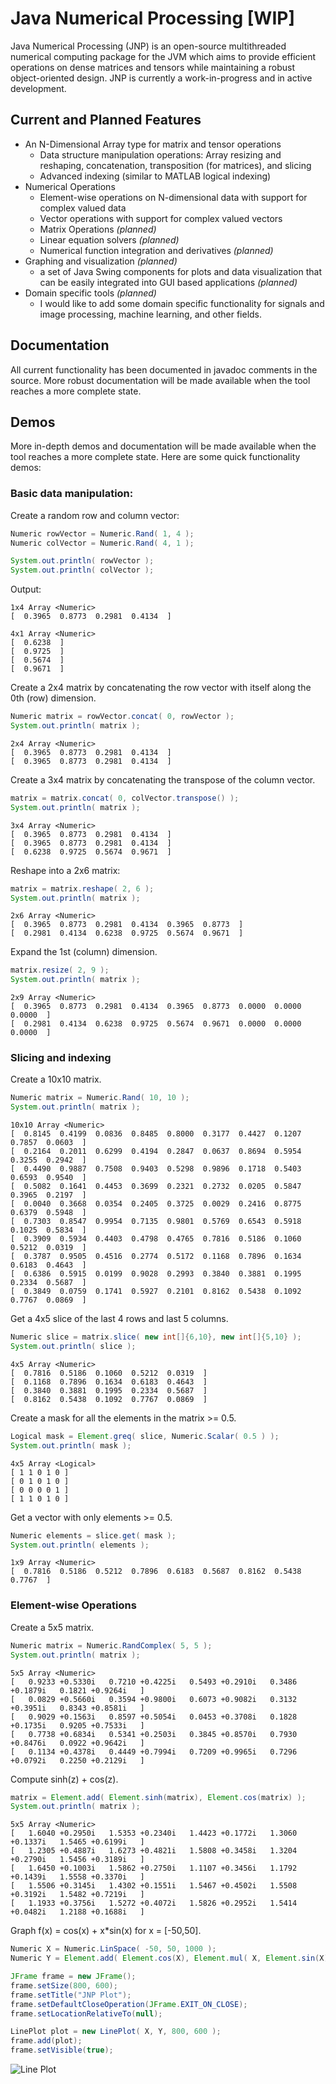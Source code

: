 # Java Numerical Processing [WIP]

Java Numerical Processing (JNP) is an open-source multithreaded numerical computing package for the JVM which aims to provide efficient operations on dense matrices and tensors while maintaining a robust object-oriented design. JNP is currently a work-in-progress and in active development.

## Current and Planned Features

- An N-Dimensional Array type for matrix and tensor operations
    - Data structure manipulation operations: Array resizing and reshaping, concatenation, transposition (for matrices), and slicing
    - Advanced indexing (similar to MATLAB logical indexing)
- Numerical Operations
    - Element-wise operations on N-dimensional data with support for complex valued data
    - Vector operations with support for complex valued vectors
    - Matrix Operations *(planned)*
    - Linear equation solvers *(planned)*
    - Numerical function integration and derivatives *(planned)*
- Graphing and visualization *(planned)*
    - a set of Java Swing components for plots and data visualization that can be easily integrated into GUI based applications *(planned)*
- Domain specific tools *(planned)*
    - I would like to add some domain specific functionality for signals and image processing, machine learning, and other fields.


## Documentation

All current functionality has been documented in javadoc comments in the source. More robust documentation will be made available when the tool reaches a more complete state.

## Demos

More in-depth demos and documentation will be made available when the tool reaches a more complete state. Here are some quick functionality demos:

### Basic data manipulation:
Create a random row and column vector:
```java
Numeric rowVector = Numeric.Rand( 1, 4 );
Numeric colVector = Numeric.Rand( 4, 1 );

System.out.println( rowVector );
System.out.println( colVector );
```
Output:
```
1x4 Array <Numeric>
[  0.3965  0.8773  0.2981  0.4134  ]

4x1 Array <Numeric>
[  0.6238  ]
[  0.9725  ]
[  0.5674  ]
[  0.9671  ]
```

Create a 2x4 matrix by concatenating the row vector with itself along the 0th (row) dimension.
```java
Numeric matrix = rowVector.concat( 0, rowVector );
System.out.println( matrix );
```
```
2x4 Array <Numeric>
[  0.3965  0.8773  0.2981  0.4134  ]
[  0.3965  0.8773  0.2981  0.4134  ]
```

Create a 3x4 matrix by concatenating the transpose of the column vector.
```java
matrix = matrix.concat( 0, colVector.transpose() );
System.out.println( matrix );
```
```
3x4 Array <Numeric>
[  0.3965  0.8773  0.2981  0.4134  ]
[  0.3965  0.8773  0.2981  0.4134  ]
[  0.6238  0.9725  0.5674  0.9671  ]
```

Reshape into a 2x6 matrix:
```java
matrix = matrix.reshape( 2, 6 );
System.out.println( matrix );
```
```
2x6 Array <Numeric>
[  0.3965  0.8773  0.2981  0.4134  0.3965  0.8773  ]
[  0.2981  0.4134  0.6238  0.9725  0.5674  0.9671  ]
```
Expand the 1st (column) dimension.
```java
matrix.resize( 2, 9 );
System.out.println( matrix );
```
```
2x9 Array <Numeric>
[  0.3965  0.8773  0.2981  0.4134  0.3965  0.8773  0.0000  0.0000  0.0000  ]
[  0.2981  0.4134  0.6238  0.9725  0.5674  0.9671  0.0000  0.0000  0.0000  ]
```

### Slicing and indexing

Create a 10x10 matrix.
```java
Numeric matrix = Numeric.Rand( 10, 10 );
System.out.println( matrix );
```
```
10x10 Array <Numeric>
[  0.8145  0.4199  0.0836  0.8485  0.8000  0.3177  0.4427  0.1207  0.7857  0.0603  ]
[  0.2164  0.2011  0.6299  0.4194  0.2847  0.0637  0.8694  0.5954  0.3255  0.2942  ]
[  0.4490  0.9887  0.7508  0.9403  0.5298  0.9896  0.1718  0.5403  0.6593  0.9540  ]
[  0.5082  0.1641  0.4453  0.3699  0.2321  0.2732  0.0205  0.5847  0.3965  0.2197  ]
[  0.0040  0.3668  0.0354  0.2405  0.3725  0.0029  0.2416  0.8775  0.6379  0.5948  ]
[  0.7303  0.8547  0.9954  0.7135  0.9801  0.5769  0.6543  0.5918  0.1025  0.5834  ]
[  0.3909  0.5934  0.4403  0.4798  0.4765  0.7816  0.5186  0.1060  0.5212  0.0319  ]
[  0.3787  0.9505  0.4516  0.2774  0.5172  0.1168  0.7896  0.1634  0.6183  0.4643  ]
[  0.6386  0.5915  0.0199  0.9028  0.2993  0.3840  0.3881  0.1995  0.2334  0.5687  ]
[  0.3849  0.0759  0.1741  0.5927  0.2101  0.8162  0.5438  0.1092  0.7767  0.0869  ]
```


Get a 4x5 slice of the last 4 rows and last 5 columns.
```java
Numeric slice = matrix.slice( new int[]{6,10}, new int[]{5,10} );
System.out.println( slice );
```
```
4x5 Array <Numeric>
[  0.7816  0.5186  0.1060  0.5212  0.0319  ]
[  0.1168  0.7896  0.1634  0.6183  0.4643  ]
[  0.3840  0.3881  0.1995  0.2334  0.5687  ]
[  0.8162  0.5438  0.1092  0.7767  0.0869  ]
```

Create a mask for all the elements in the matrix >= 0.5.
```java
Logical mask = Element.greq( slice, Numeric.Scalar( 0.5 ) );
System.out.println( mask );
```
```
4x5 Array <Logical>
[ 1 1 0 1 0 ]
[ 0 1 0 1 0 ]
[ 0 0 0 0 1 ]
[ 1 1 0 1 0 ]
```

Get a vector with only elements >= 0.5.
```java
Numeric elements = slice.get( mask );
System.out.println( elements );
```
```
1x9 Array <Numeric>
[  0.7816  0.5186  0.5212  0.7896  0.6183  0.5687  0.8162  0.5438  0.7767  ]
```

### Element-wise Operations

Create a 5x5 matrix.
```java
Numeric matrix = Numeric.RandComplex( 5, 5 );
System.out.println( matrix );
```
```
5x5 Array <Numeric>
[   0.9233 +0.5330i   0.7210 +0.4225i   0.5493 +0.2910i   0.3486 +0.1879i   0.1821 +0.9264i   ]
[   0.0829 +0.5660i   0.3594 +0.9800i   0.6073 +0.9082i   0.3132 +0.3951i   0.8343 +0.8581i   ]
[   0.9029 +0.1563i   0.8597 +0.5054i   0.0453 +0.3708i   0.1828 +0.1735i   0.9205 +0.7533i   ]
[   0.7738 +0.6834i   0.5341 +0.2503i   0.3845 +0.8570i   0.7930 +0.8476i   0.0922 +0.9642i   ]
[   0.1134 +0.4378i   0.4449 +0.7994i   0.7209 +0.9965i   0.7296 +0.0792i   0.2250 +0.2129i   ]
```

Compute sinh(z) + cos(z).
```java
matrix = Element.add( Element.sinh(matrix), Element.cos(matrix) );
System.out.println( matrix );
```
```
5x5 Array <Numeric>
[   1.6040 +0.2950i   1.5353 +0.2340i   1.4423 +0.1772i   1.3060 +0.1337i   1.5465 +0.6199i   ]
[   1.2305 +0.4887i   1.6273 +0.4821i   1.5808 +0.3458i   1.3204 +0.2790i   1.5456 +0.3189i   ]
[   1.6450 +0.1003i   1.5862 +0.2750i   1.1107 +0.3456i   1.1792 +0.1439i   1.5558 +0.3370i   ]
[   1.5506 +0.3145i   1.4302 +0.1551i   1.5467 +0.4502i   1.5508 +0.3192i   1.5482 +0.7219i   ]
[   1.1933 +0.3756i   1.5272 +0.4072i   1.5826 +0.2952i   1.5414 +0.0482i   1.2188 +0.1688i   ]
```

Graph f(x) = cos(x) + x*sin(x) for x = [-50,50].
```java
Numeric X = Numeric.LinSpace( -50, 50, 1000 );
Numeric Y = Element.add( Element.cos(X), Element.mul( X, Element.sin(X) ) );

JFrame frame = new JFrame();
frame.setSize(800, 600);
frame.setTitle("JNP Plot");
frame.setDefaultCloseOperation(JFrame.EXIT_ON_CLOSE);
frame.setLocationRelativeTo(null);

LinePlot plot = new LinePlot( X, Y, 800, 600 );
frame.add(plot);
frame.setVisible(true);
```
![Line Plot](resources/DemoPlot1.PNG)
